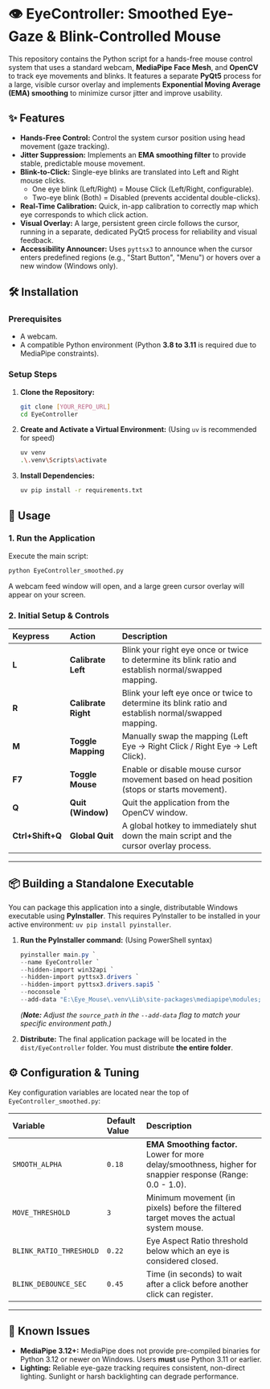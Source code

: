
# 👁️ EyeController: Smoothed Eye-Gaze & Blink-Controlled Mouse

This repository contains the Python script for a hands-free mouse control system that uses a standard webcam, **MediaPipe Face Mesh**, and **OpenCV** to track eye movements and blinks. It features a separate **PyQt5** process for a large, visible cursor overlay and implements **Exponential Moving Average (EMA) smoothing** to minimize cursor jitter and improve usability.

## ✨ Features

* **Hands-Free Control:** Control the system cursor position using head movement (gaze tracking).
* **Jitter Suppression:** Implements an **EMA smoothing filter** to provide stable, predictable mouse movement.
* **Blink-to-Click:** Single-eye blinks are translated into Left and Right mouse clicks.
    * One eye blink (Left/Right) = Mouse Click (Left/Right, configurable).
    * Two-eye blink (Both) = Disabled (prevents accidental double-clicks).
* **Real-Time Calibration:** Quick, in-app calibration to correctly map which eye corresponds to which click action.
* **Visual Overlay:** A large, persistent green circle follows the cursor, running in a separate, dedicated PyQt5 process for reliability and visual feedback.
* **Accessibility Announcer:** Uses `pyttsx3` to announce when the cursor enters predefined regions (e.g., "Start Button", "Menu") or hovers over a new window (Windows only).

## 🛠️ Installation

### Prerequisites

* A webcam.
* A compatible Python environment (Python **3.8 to 3.11** is required due to MediaPipe constraints).

### Setup Steps

1.  **Clone the Repository:**
    ```bash
    git clone [YOUR_REPO_URL]
    cd EyeController
    ```

2.  **Create and Activate a Virtual Environment:** (Using `uv` is recommended for speed)
    ```bash
    uv venv
    .\.venv\Scripts\activate
    ```

3.  **Install Dependencies:**
    ```bash
    uv pip install -r requirements.txt
    ```

## 🚀 Usage

### 1. Run the Application

Execute the main script:

```bash
python EyeController_smoothed.py
````

A webcam feed window will open, and a large green cursor overlay will appear on your screen.

### 2\. Initial Setup & Controls

| Keypress | Action | Description |
| :--- | :--- | :--- |
| **L** | **Calibrate Left** | Blink your right eye once or twice to determine its blink ratio and establish normal/swapped mapping. |
| **R** | **Calibrate Right** | Blink your left eye once or twice to determine its blink ratio and establish normal/swapped mapping. |
| **M** | **Toggle Mapping** | Manually swap the mapping (Left Eye -\> Right Click / Right Eye -\> Left Click). |
| **F7** | **Toggle Mouse** | Enable or disable mouse cursor movement based on head position (stops or starts movement). |
| **Q** | **Quit (Window)** | Quit the application from the OpenCV window. |
| **Ctrl+Shift+Q** | **Global Quit** | A global hotkey to immediately shut down the main script and the cursor overlay process. |

-----

## 📦 Building a Standalone Executable

You can package this application into a single, distributable Windows executable using **PyInstaller**. This requires PyInstaller to be installed in your active environment: `uv pip install pyinstaller`.

1.  **Run the PyInstaller command:** (Using PowerShell syntax)

    ```powershell
    pyinstaller main.py `
    --name EyeController `
    --hidden-import win32api `
    --hidden-import pyttsx3.drivers `
    --hidden-import pyttsx3.drivers.sapi5 `
    --noconsole `
    --add-data "E:\Eye_Mouse\.venv\Lib\site-packages\mediapipe\modules;mediapipe\modules"
    ```

    *(**Note:** Adjust the `source_path` in the `--add-data` flag to match your specific environment path.)*

2.  **Distribute:** The final application package will be located in the `dist/EyeController` folder. You must distribute **the entire folder**.

## ⚙️ Configuration & Tuning

Key configuration variables are located near the top of `EyeController_smoothed.py`:

| Variable | Default Value | Description |
| :--- | :--- | :--- |
| `SMOOTH_ALPHA` | `0.18` | **EMA Smoothing factor.** Lower for more delay/smoothness, higher for snappier response (Range: 0.0 - 1.0). |
| `MOVE_THRESHOLD` | `3` | Minimum movement (in pixels) before the filtered target moves the actual system mouse. |
| `BLINK_RATIO_THRESHOLD`| `0.22` | Eye Aspect Ratio threshold below which an eye is considered closed. |
| `BLINK_DEBOUNCE_SEC` | `0.45` | Time (in seconds) to wait after a click before another click can register. |

-----

## 🛑 Known Issues

  * **MediaPipe $3.12+$:** MediaPipe does not provide pre-compiled binaries for Python $3.12$ or newer on Windows. Users **must** use Python $3.11$ or earlier.
  * **Lighting:** Reliable eye-gaze tracking requires consistent, non-direct lighting. Sunlight or harsh backlighting can degrade performance.

```
```

